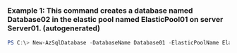 ### Example 1: This command creates a database named Database02 in the elastic pool named ElasticPool01 on server Server01. (autogenerated)
```powershell
PS C:\> New-AzSqlDatabase -DatabaseName Database01 -ElasticPoolName ElasticPool01 -ResourceGroupName ResourceGroup01 -ServerName Server01
```


